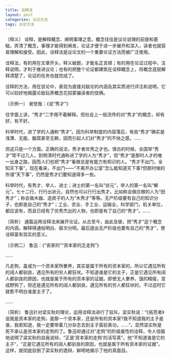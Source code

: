 ```yaml
---
title: 诠释法
layout: post
categories: 议论方法
tags: 议论方法
---
```


〔释义〕 诠释，是解释概念、阐明事理之意。概念往往是议论说理的前提和基础，弄清了概念，事理才能得到阐发，论证才便于进一步展开和深入，读者也就容易理解和接受。因此，诠释法是议论文的一个重要论证方法而被广泛使用。

诠释法，有的用在文章开头，释义破题，才能名正言顺；有的用在论证过程中，注释说明，才利于推进议论；也有的把整个论证都建筑在诠释概念上，将概念逐层解释清楚了，论证的任务也就完成了。

诠释的方法，用在驳论中，表现为直接对敌论的内涵及其实质进行评注和说明，它可以较好地揭露论敌玩弄概念花招蒙骗读者的伎俩。

〔示例一〕 谢觉哉：《说“秀才”》

往字面上讲，“秀才”二字用不着解释。但社会上一般流传的对“秀才”的概念，却有好，有不好。

科举时代，进了学的人通称“秀才”。因为科举制度的内容落后，有些“秀才”确实是浅薄、无能、酸腐甚至无赖，因而引起人们对“秀才”的不快之感。……

但这只是一个方面。正确的说法，秀才者优秀之才也。很古的时候，全国举“秀才”常不过几人，到明清时代通称进了学的人为“秀才”，但“秀才”是那时人才的唯一出身之路，因而人们也把“秀才”看做总是有能力有知识的人。“秀才不出门，全知天下事”，现在看来，不出门——“不离开办公室”怎么能知道天下事?但那时候的所谓“天下事”，仍然是秀才们要知道得多一些。

科举时代，有秀才、举人、进士；进士的第一名叫“状元”，举人的第一名叫“解元”。七十二行，行行出状元，自然也可以行行出秀才。比如称会做庄稼的人为“田秀才”；称会做木器、造房子的人为“木秀才”等等。无产阶级要有自己的知识分子，也即是自己的“秀才”；工业、农业、手工业、运输业，科学部门，机关单位，都应该有，而且已经有了优秀杰出的人物，也即是有了自己的“秀才”。……

〔简析〕 通篇运用诠释法来展开论证。从古至今，由此及彼，把“秀才”这个概念的内涵，解释得通俗明白、层次分明。最后提出无产阶级也要有自己的“秀才”，使诠释富有现实的意义。

〔示例二〕 鲁迅：《“丧家的”“资本家的乏走狗”》

……

凡走狗，虽或为一个资本家所豢养，其实是属于所有的资本家的，所以它遇见所有的阔人都驯良，遇见所有的穷人都狂吠。不知道谁是它的主子，正是它遇见所有阔人都驯良的原因，也就是属于所有的资本家的证据。即使无人豢养，饿的精瘦，变成野狗了，但还是遇见所有的阔人都驯良，遇见所有的穷人都狂吠的，不过这时它就愈不明白谁是主子了。

……

〔简析〕 鲁迅针对梁实秋的理论，运用诠释法进行了驳斥。梁实秋说：“《拓荒者》说我是资本家的走狗，是那一个资本家，还是所有的资本家?我不知道我的主子是谁，我若知道，我一定要带着几分杂志去到主子面前表功，……”。显然梁实秋是死不承认是资本家的走狗的了。鲁迅却通过对“走狗”的阶级属性的诠释，令人信服地说明了梁实秋的自我说辩，“正是‘资本家的走狗’的活写真”。他“不知道谁是它的主子”，“正是它遇见所有的阔人都驯良的原因，也就是属于所有资本家的证据”。这样，就彻底驳倒了梁实秋的诡辩，鲜明地揭示了他的真面目。 